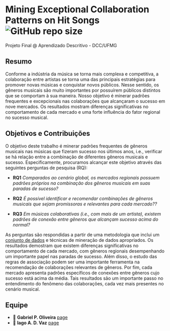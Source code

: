 [MGD]: https://opgabriel.github.io/ISMIR2020/

# Mining Exceptional Collaboration Patterns on Hit Songs ![GitHub repo size](https://img.shields.io/github/repo-size/opgabriel/music-genre-pattersn)
Projeto Final @ Aprendizado Descritivo - DCC/UFMG

## Resumo

Conforme a indústria da música se torna mais complexa e competitiva, a colaboração entre artistas se torna uma das principais estratégias para promover novas músicas e conquistar novos públicos. Nesse sentido, os gêneros musicais são muito importantes por possuírem públicos distintos que se comportam à sua maneira. Nosso objetivo é minerar padrões frequentes e excepcionais nas colaborações que alcançaram o sucesso em nove mercados. Os resultados mostram diferenças significativas no comportamento de cada mercado e uma forte influência do fator regional no sucesso musical.

## Objetivos e Contribuições

O objetivo deste trabalho é minerar padrões frequentes de gêneros musicais nas músicas que fizeram sucesso nos últimos anos, i.e., verificar se há relação entre a combinação de diferentes gêneros musicais e sucesso. Especificamente, procuramos alcançar este objetivo através das seguintes perguntas de pesquisa (RQ):

* __RQ1__ _Comparados ao cenário global, os mercados regionais possuem padrões próprios na combinação dos gêneros musicais em suas paradas de sucesso?_

* __RQ2__ _É possível identificar e recomendar combinações de gêneros musicais que sejam promissoras e relevantes para cada mercado??_

* __RQ3__ _Em músicas colaborativas (i.e., com mais de um artista), existem padrões de conexão entre gêneros que alcançam sucesso acima do normal?_

As perguntas são respondidas a partir de uma metodologia que inclui um [conjunto de dados][MGD] e técnicas de mineração de dados apropriados. Os resultados demostram que existem diferenças significativas no comportamento de cada mercado, com gêneros regionais desempenhando um importante papel nas paradas de sucesso. Além disso, o estudo das regras de associação podem ser uma importante ferramenta na recomendação de colaborações relevantes de gêneros. Por fim, cada mercado apresenta padrões específicos de conexões entre gêneros cujo sucesso está acima da média. Tais resultados são um importante passo no entendimento do fenômeno das colaborações, cada vez mais presentes no cenário musical.


## Equipe

* :man: **Gabriel P. Oliveira** [page][page1]
* :man: **Iago A. D. Vaz** [page][page2]

[page1]: http://homepages.dcc.ufmg.br/~gabrielpoliveira/
[page2]: http://homepages.dcc.ufmg.br/~iagoadvaz/
